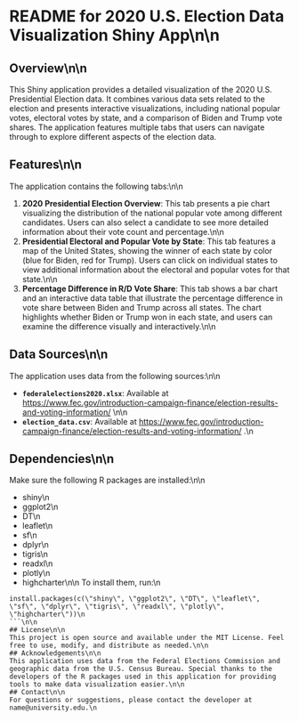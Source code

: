 # README for 2020 U.S. Election Data Visualization Shiny App\n\n
## Overview\n\n
This Shiny application provides a detailed visualization of the 2020 U.S. Presidential Election data. It combines various data sets related to the election and presents interactive visualizations, including national popular votes, electoral votes by state, and a comparison of Biden and Trump vote shares. The application features multiple tabs that users can navigate through to explore different aspects of the election data.
## Features\n\n
The application contains the following tabs:\n\n
1. **2020 Presidential Election Overview**: This tab presents a pie chart visualizing the distribution of the national popular vote among different candidates. Users can also select a candidate to see more detailed information about their vote count and percentage.\n\n
2. **Presidential Electoral and Popular Vote by State**: This tab features a map of the United States, showing the winner of each state by color (blue for Biden, red for Trump). Users can click on individual states to view additional information about the electoral and popular votes for that state.\n\n
3. **Percentage Difference in R/D Vote Share**: This tab shows a bar chart and an interactive data table that illustrate the percentage difference in vote share between Biden and Trump across all states. The chart highlights whether Biden or Trump won in each state, and users can examine the difference visually and interactively.\n\n
## Data Sources\n\n
The application uses data from the following sources:\n\n
- **`federalelections2020.xlsx`**: Available at https://www.fec.gov/introduction-campaign-finance/election-results-and-voting-information/ \n\n
- **`election_data.csv`**: Available at https://www.fec.gov/introduction-campaign-finance/election-results-and-voting-information/ .\n
## Dependencies\n\n
Make sure the following R packages are installed:\n\n
- shiny\n
- ggplot2\n
- DT\n
- leaflet\n
- sf\n
- dplyr\n
- tigris\n
- readxl\n
- plotly\n
- highcharter\n\n
To install them, run:\n
```R\n
install.packages(c(\"shiny\", \"ggplot2\", \"DT\", \"leaflet\", \"sf\", \"dplyr\", \"tigris\", \"readxl\", \"plotly\", \"highcharter\"))\n
```\n\n
## License\n\n
This project is open source and available under the MIT License. Feel free to use, modify, and distribute as needed.\n\n
## Acknowledgements\n\n
This application uses data from the Federal Elections Commission and geographic data from the U.S. Census Bureau. Special thanks to the developers of the R packages used in this application for providing tools to make data visualization easier.\n\n
## Contact\n\n
For questions or suggestions, please contact the developer at name@university.edu.\n
